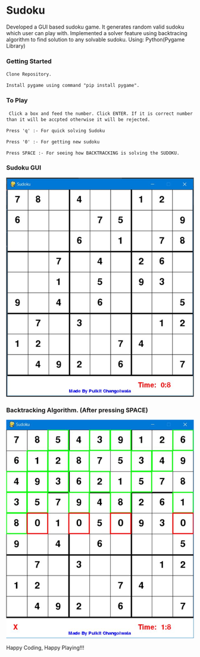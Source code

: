 # Sudoku
Developed a GUI based sudoku game. It generates random valid sudoku which user can play with. Implemented a solver feature using backtracing algorithm to find solution to any solvable sudoku. Using: Python(Pygame Library)  


### Getting Started
```
Clone Repository.
```
```
Install pygame using command "pip install pygame".
```

### To Play
```
 Click a box and feed the number. Click ENTER. If it is correct number than it will be accpted otherwise it will be rejected.
 ```
 ```
 Press 'q' :- For quick solving Sudoku
 ```
 ```
 Press '0' :- For getting new sudoku
 ```
 ```
 Press SPACE :- For seeing how BACKTRACKING is solving the SUDOKU.
```

### Sudoku GUI
![Image of Yaktocat](Image.jpg)


### Backtracking Algorithm. (After pressing SPACE)
![Image of Yaktocat](BackTrackingImage.jpg)



Happy Coding, Happy Playing!!!

